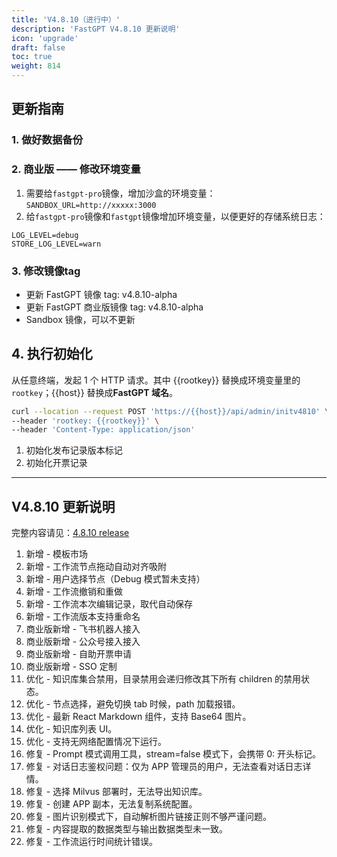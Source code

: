 ```yaml
---
title: 'V4.8.10（进行中）'
description: 'FastGPT V4.8.10 更新说明'
icon: 'upgrade'
draft: false
toc: true
weight: 814
---
```


## 更新指南

### 1. 做好数据备份


### 2. 商业版 —— 修改环境变量

1. 需要给`fastgpt-pro`镜像，增加沙盒的环境变量：`SANDBOX_URL=http://xxxxx:3000`
2. 给`fastgpt-pro`镜像和`fastgpt`镜像增加环境变量，以便更好的存储系统日志：

```
LOG_LEVEL=debug
STORE_LOG_LEVEL=warn
```

### 3. 修改镜像tag

- 更新 FastGPT 镜像 tag: v4.8.10-alpha
- 更新 FastGPT 商业版镜像 tag: v4.8.10-alpha
- Sandbox 镜像，可以不更新

## 4. 执行初始化

从任意终端，发起 1 个 HTTP 请求。其中 {{rootkey}} 替换成环境变量里的 `rootkey`；{{host}} 替换成**FastGPT 域名**。

```bash
curl --location --request POST 'https://{{host}}/api/admin/initv4810' \
--header 'rootkey: {{rootkey}}' \
--header 'Content-Type: application/json'
```

1. 初始化发布记录版本标记
2. 初始化开票记录

-------

## V4.8.10 更新说明

完整内容请见：[4.8.10 release](https://github.com/labring/FastGPT/releases/tag/v4.8.10-alpha)

1. 新增 - 模板市场
2. 新增 - 工作流节点拖动自动对齐吸附
3. 新增 - 用户选择节点（Debug 模式暂未支持）
4. 新增 - 工作流撤销和重做
5. 新增 - 工作流本次编辑记录，取代自动保存
6. 新增 - 工作流版本支持重命名
7. 商业版新增 - 飞书机器人接入
8. 商业版新增 - 公众号接入接入
9. 商业版新增 - 自助开票申请
10. 商业版新增 - SSO 定制
11. 优化 - 知识库集合禁用，目录禁用会递归修改其下所有 children 的禁用状态。
12. 优化 - 节点选择，避免切换 tab 时候，path 加载报错。
13. 优化 - 最新 React Markdown 组件，支持 Base64 图片。
14. 优化 - 知识库列表 UI。
15. 优化 - 支持无网络配置情况下运行。
16. 修复 - Prompt 模式调用工具，stream=false 模式下，会携带 0: 开头标记。
17. 修复 - 对话日志鉴权问题：仅为 APP 管理员的用户，无法查看对话日志详情。
18. 修复 - 选择 Milvus 部署时，无法导出知识库。 
19. 修复 - 创建 APP 副本，无法复制系统配置。
20. 修复 - 图片识别模式下，自动解析图片链接正则不够严谨问题。
21. 修复 - 内容提取的数据类型与输出数据类型未一致。
22. 修复 - 工作流运行时间统计错误。

